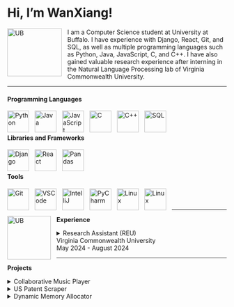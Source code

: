 # Hi, I’m WanXiang!

<img align="left" alt="UB" width="125px" height="110px" style="padding-right:10px;" src="https://media.bizj.us/view/img/2690091/suny-ub-logo*1200xx1200-675-0-63.jpg" />
<p>I am a Computer Science student at University at Buffalo. I have experience with Django, React, Git, and SQL, as well as multiple programming languages such as Python, Java, JavaScript, C, and C++. I have also gained valuable research experience after interning in the Natural Language Processing lab of Virginia Commonwealth University.</p>

---

#### Programming Languages
<img align="left" alt="Python" width="50px" height="50px" style="padding-right:10px;" src="https://brandslogos.com/wp-content/uploads/images/large/python-logo.png" />
<img align="left" alt="Java" width="50px" height="50px" style="padding-right:10px;" src="https://www.kindpng.com/picc/m/198-1984828_java-icon-transparent-hd-png-download.png" />
<img align="left" alt="JavaScript" width="50px" height="50px" style="padding-right:10px;" src="https://logowik.com/content/uploads/images/3799-javascript.jpg" />
<img align="left" alt="C" width="50px" height="50px" style="padding-right:10px;" src="https://www.sparks-formation.com/wp-content/uploads/2020/06/langage-c.png" />
<img align="left" alt="C++" width="50px" height="50px" style="padding-right:10px;" src="https://logodix.com/logo/1137946.png" />
<img align="left" alt="SQL" width="50px" height="50px" style="padding-right:10px;" src="https://w7.pngwing.com/pngs/170/924/png-transparent-microsoft-sql-server-microsoft-azure-sql-database-microsoft-text-logo-microsoft-azure.png" /><br><br>

#### Libraries and Frameworks
<img align="left" alt="Django" width="50px" height="50px" style="padding-right:10px;" src="https://brandslogos.com/wp-content/uploads/images/large/django-logo.png" />
<img align="left" alt="React" width="50px" height="50px" style="padding-right:10px;" src="https://logos-download.com/wp-content/uploads/2016/09/React_logo_logotype_emblem.png" />
<img align="left" alt="Pandas" width="50px" height="50px" style="padding-right:10px;" src="https://www.freecodecamp.org/news/content/images/2020/07/pandas-logo.png" /><br><br>

#### Tools
<img align="left" alt="Git" width="50px" height="50px" style="padding-right:10px;" src="https://toppng.com/uploads/preview/git-logo-11609362364wwhuzvtx5h.png" />
<img align="left" alt="VSCode" width="50px" height="50px" style="padding-right:10px;" src="https://i.pinimg.com/originals/24/42/f8/2442f8e6dbd772f0cf1dad8d803399bc.png" />
<img align="left" alt="IntelliJ" width="50px" height="50px" style="padding-right:10px;" src="https://logonoid.com/images/intellij-idea-logo.png" />
<img align="left" alt="PyCharm" width="50px" height="50px" style="padding-right:10px;" src="https://blog.finxter.com/wp-content/uploads/2020/11/PyCharm_Logo.png" />
<img align="left" alt="Linux" width="50px" height="50px" style="padding-right:10px;" src="https://pluspng.com/img-png/linux-logo-png-linux-png-logo-free-img-594x720.png" />
<img align="left" alt="Linux" width="50px" height="50px" style="padding-right:10px;" src="https://slurm.schedmd.com/slurm_logo.png" /><br><br>

---

**Experience**
<img align="left" alt="UB" width="100px" style="padding-right:10px;" src="https://bloximages.newyork1.vip.townnews.com/richmond.com/content/tncms/assets/v3/editorial/c/1a/c1aa3336-62e6-576e-8d1b-c2f309342b29/584b7ab80be21.image.png" />
<details>
  <summary>Research Assistant (REU)<br>Virginia Commonwealth University<br>May 2024 - August 2024</summary>
  - Developed a Python script that extracts thousands of US patent data, including JSON data, text, and images, using the Google Patents API.<br>
  - Trained a Named Entity Recognition model using data that I preprocessed into Pandas DataFrames with the NLTK and Pandas libraries.<br> 
  - Used the trained model to perform Named Entity Recognition on the patent text files I created to label all chemicals found in the patents.<br>
  - Utilized Slurm Workload Manager and a high-performance computing cluster called Athena to train and test the Named Entity Recognition model.<br>
  - Read various research papers, created PowerPoint presentations on them, and gave presentations to groups of people in our lab.<br>
  - Created a scientific poster and described my research in a symposium.<br>
</details>

---

**Projects**
<details>
  <summary>Collaborative Music Player</summary>
  - Designed a music player that allows a group of people to join a music room, vote on what songs to play, and listen to the songs together on their own computers.<br>
  - Made use of Python, Django, and Spotify Web API to run the web server and JavaScript and React to design the webpages.<br>
</details>
<details>
  <summary>US Patent Scraper</summary>
  - Utilized Python and the Google Patents API to get a list of all relevant patents after the user enters a search query.<br>
  - Developed code that automatically creates folders for all relevant patents found and saves each of their patent data, images, and text into the folders.<br>
  - Used Beautiful Soup to scrape text off patent webpages and regular expressions to process the text before writing them into text files.<br>
</details>
<details>
  <summary>Dynamic Memory Allocator</summary>
  - Developed my own dynamic memory allocator based on the multi-pool allocation strategy, balancing between pool-based and bulk-based allocations.<br> 
  - Implemented malloc, calloc, and realloc to allocate memory and implemented free to give memory back to the system.<br>
  - Designed a doubly linked free list table to manage free memory blocks efficiently.<br>
</details>







